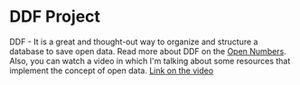 # DDF Project
DDF - It is a great and thought-out way to organize and structure a database to save open data.
Read more about DDF on the [Open Numbers](https://open-numbers.github.io).
Also, you can watch a video in which I'm talking about some resources that implement the concept of open data.
[Link on the video](https://www.youtube.com/watch?v=IqqhaGhK8No)
